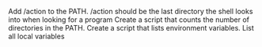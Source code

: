 Add /action to the PATH. /action should be the last directory the shell looks into when looking for a program
Create a script that counts the number of directories in the PATH.
Create a script that lists environment variables.
List all local variables
